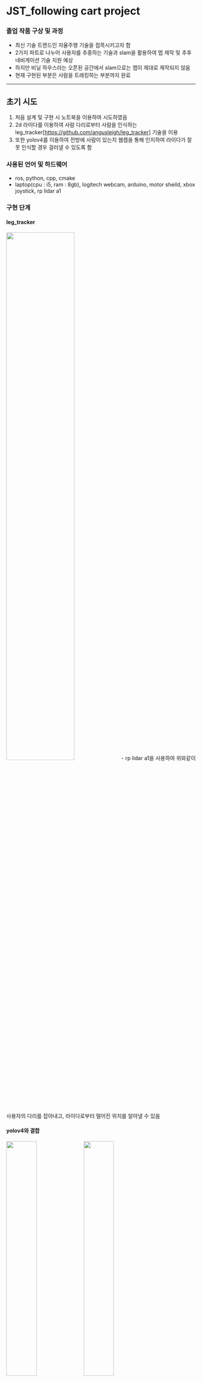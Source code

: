 # JST_following cart project

### 졸업 작품 구상 및 과정
- 최신 기술 트렌드인 자율주행 기술을 접목시키고자 함
- 2가지 파트로 나누어 사용자를 추종하는 기술과 slam을 활용하여 맵 제작 및 추후 네비게이션 기술 지원 예상
- 하지만 비닐 하우스라는 오픈된 공간에서 slam으로는 맵이 제대로 제작되지 않음
- 현재 구현된 부분은 사람을 트래킹하는 부분까지 완료

***

## 초기 시도
1. 처음 설계 및 구현 시 노트북을 이용하여 시도하였음
2. 2d 라이다를 이용하여 사람 다리로부터 사람을 인식하는 leg_tracker[https://github.com/angusleigh/leg_tracker] 기술을 이용
3. 또한 yolov4를 이용하여 전방에 사람이 있는지 웹캠을 통해 인지하여 라이다가 잘못 인식할 경우 걸러낼 수 있도록 함

### 사용된 언어 및 하드웨어
* ros, python, cpp, cmake
* laptop(cpu : i5, ram : 8gb), logitech webcam, arduino, motor sheild, xbox joystick, rp lidar a1

### 구현 단계
#### leg_tracker
<img width="60%" src="https://github.com/khk1262/JST/blob/main/photo/%EB%8B%A4%EB%A6%AC%EC%B6%94%EC%A0%81.gif?raw=true"/>
- rp lidar a1을 사용하여 위와같이 사용자의 다리를 잡아내고, 라이다로부터 떨어진 위치를 알아낼 수 있음

#### yolov4와 결합
<img width="40%" src="https://github.com/khk1262/JST/blob/main/photo/%EC%8B%A4%ED%97%981.jpg"/> <img width="40%" src="https://github.com/khk1262/JST/blob/main/photo/%EC%8B%A4%ED%97%982.jpg"/>
- 웹캠을 통해 전방에 사람이 있다는 것을 인지한 후 라이다의 사람 다리 판단으로 넘어감

#### 조이스틱 조종
<img width="30%" src="https://github.com/khk1262/JST/blob/main/photo/%EC%A1%B0%EC%9D%B4%EC%8A%A4%ED%8B%B1.gif"/> <img width="30%" src="https://github.com/khk1262/JST/blob/main/photo/%EB%B8%94%ED%88%AC%EC%A1%B0%EC%A2%85.gif"/>
- 아두이노 조이스틱 모듈을 설치하여 유사시 사람이 조종할 수 있도록 함, 해당 부분은 추후 xbox 블루투스 조종기로 교체
- 오른쪽 영상의 경우 미니 프로토타입에 적용하여 시험

#### 중간 완성
<img width="40%" src="https://github.com/khk1262/JST/blob/main/photo/%EC%B4%88%EA%B8%B0%EB%8B%A8%EA%B3%84.jpg"/> <img width="30%" src="https://github.com/khk1262/JST/blob/main/photo/%ED%9B%84%EB%B0%A9.gif"/>
- 노트북을 통한 사용자 트래킹의 경우 거의 완성이 되었다.
- 따라서 이제 해당 제품을 실제 제품처럼 만들 단계로 넘어왔다.

***

## 발생 오류
* 연산장치의 소형화를 위해 노트북에서 jetson nano로 변경하는 과정에서 문제가 발생하였다.
* 노트북의 컴퓨팅 파워를 jetson nano가 감당을 하지 못해 기존의 코드를 실행 시 엄청난 렉이 걸리는 것이 이유였다.
* 따라서 기존의 복잡하지만 정교한 코드를 과감히 버릴 수 밖에 없었다.
* 그래서 좀 단순하지만, 확실한 방법이었던 병행 [진행 중이던 프로젝트의 코드](https://github.com/khk1262/camera_degree)를 가져왔다.

## 2차 시도

### 사용된 언어 및 하드웨어
* ros, python, cpp, cmake
* jetson nano, logitech webcam, arduino, motor sheild, xbox joystick, rp lidar a1

<img width="40%" src="https://github.com/khk1262/JST/blob/main/photo/jetson.jpg"/> _이 쬐까만 놈때문에..._


### prerequisite & hardware
* jetson_inference 필요(https://github.com/dusty-nv/jetson-inference)
* ros_deep_learning(https://github.com/dusty-nv/ros_deep_learning)
```
$ cd ~
$ sudo apt-get install git cmake
$ git clone --recursive https://github.com/dusty-nv/jetson-inference
$ cd jetson-inference
$ mkdir build
$ cd build
$ cmake ../
$ make -j$(nproc)
$ sudo make install
$ sudo ldconfig
```
* camera_degree 폴더 내에 존재하는 modify_jetson_inference 폴더
  * 앞서 설치한 ros_deep_learning/src/node_detectnet.cpp 파일을 modify_jetson_inference 폴더내 node_detectnet.cpp 파일로 변경 수정
* enter to ros_deep_learning/launch/detectnet.ros1.launch, then change default="csi://0" to default="v4l2:///dev/video0"
* 해당 과정의 경우 기존 yolov4의 경우 실행하기엔 너무 무거웠기에 ssd-mobilenetv2기반의 ros_deep_learning 패키지를 가져온 것임
- - -

### 2차 구현 단계
* 2차에서는 디자인적인 측면 및 사용의 편리성에 많이 비중을 두었다.

#### 버튼 배선
<img width="20%" src="https://github.com/khk1262/JST/blob/main/photo/%EB%B2%84%ED%8A%BC%EB%B0%B0%EC%84%A01.jpg"/><img width="20%" src="https://github.com/khk1262/JST/blob/main/photo/%EB%B2%84%ED%8A%BC%EB%B0%B0%EC%84%A02.jpg"/><img width="20%" src="https://github.com/khk1262/JST/blob/main/photo/%EC%A0%84%EC%9B%90%EB%B2%84%ED%8A%BC%EA%B2%B0%ED%95%A9.jpg"/><img width="20%" src="https://github.com/khk1262/JST/blob/main/photo/%EB%B0%B0%EC%84%A0%EB%8F%84%EC%A0%95%EB%A6%AC.jpg"/>

- 사용자가 쉽게 전원을 켜고, 사용 모드를 변경할 수 있도록 카트 몸체에 버튼 결합, 현재 모드를 버튼의 led를 통해 인지할 수 있음

#### ros auto booting
* jetson nano의 전원이 켜지면 내부 roslaunch 파일이 자동으로 실행되도록 하였음
* 밑의 코드는 자동 부팅을 위한 bash 파일(start.sh)
```
#!/bin/bash
source /home/cart/.bashrc
source /opt/ros/melodic/setup.bash
source /home/cart/catkin_ws/devel/setup.bash

roslaunch ros_servo run_all_temp_v1.launch
```
* 디음으로 systemd 서비스 파일을 생성, 생성 위치는 /etc/systemd/system 내에 위치
* /etc/systemd/system/bringup_ros.service
```
[Unit]
Description=Bringup ROS launch Test

[Service]
ExecStart=/home/cart/start.sh
Restart=on-abort

[Install]
WantedBy=multi-user.target
```
* 이제 systemd의 데몬을 재시작
```
$ sudo systemctl daemon-reload
```
* 생성한 서비스를 시작
```
sudo systemctl start bringup_ros.service
```
* 이제 전원을 키면 start.bash 파일에 지정해두었던 roslaunch 파일이 자동으로 실행

#### 중간 단계
<img width="40%" src="https://github.com/khk1262/JST/blob/main/photo/%EC%A4%91%EA%B0%84%EB%8B%A8%EA%B3%84.gif"/>
- 좁은 길에서 다시 되돌아 갈 경우를 산정하여, 카메라를 전방에서 후방으로 돌아가게 한 후 다시 사람을 트래킹할 경우에도 문제가 없음을 보임

#### 완성 단계
<img width="40%" src="https://github.com/khk1262/JST/blob/main/photo/%EB%B2%84%ED%8A%BC%EA%B2%B0%ED%95%A9.gif"/>
- 전원을 켰을 때 문제없이 부팅 및 블루투스 패드 조종, 모드 변경이 원활하게 되는 최종 단계

### 끝마치면서
- 문제도 많았고, 탈도 많아 초기에 구상했던 것과는 아직 많이 미흡했지만, 평소부터 관심이 있고, 한번쯤 만들어보고 싶었던 자율 주행(....많이 미흡하지만) 로봇을 졸업 작품이나마 제작을 해볼 수 있어서 즐거운 경험이었다.
- 또한 시작 초기에만 해도 제대로 쓸 줄도 몰랐던 ROS 프로그래밍을 ros-wiki를 뒤적거리며, 아니면 온라인 영상에서 찾아보면서 스스로 생각하기에 많은 것을 배울 수 있었던 프로젝트였던 것 같다.


### 참고 레퍼런스
* [leg_tracker](https://github.com/angusleigh/leg_tracker)
* [bluetooth control](http://wiki.ros.org/joy)
* [젯슨 나노가 부팅시 자동으로 roslaunch를 실행](https://ahnbk.com/?p=1329) 
 * [표윤석 박사 ros 강의](https://www.youtube.com/watch?v=ot_D9N-H4lQ&list=PLRG6WP3c31_VIFtFAxSke2NG_DumVZPgw)
